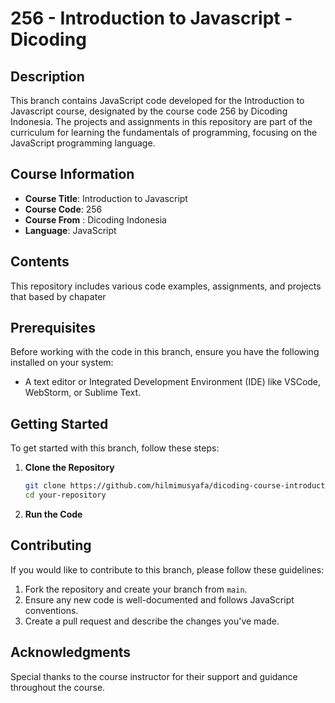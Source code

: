 # 256 - Introduction to Javascript - Dicoding

## Description

This branch contains JavaScript code developed for the Introduction to Javascript course, designated by the course code 256 by Dicoding Indonesia. The projects and assignments in this repository are part of the curriculum for learning the fundamentals of programming, focusing on the JavaScript programming language.

## Course Information

- **Course Title**: Introduction to Javascript
- **Course Code**: 256
- **Course From** : Dicoding Indonesia
- **Language**: JavaScript

## Contents

This repository includes various code examples, assignments, and projects that based by chapater

## Prerequisites

Before working with the code in this branch, ensure you have the following installed on your system:

<!-- - [Node.js](https://nodejs.org/) (latest LTS version recommended) -->
- A text editor or Integrated Development Environment (IDE) like VSCode, WebStorm, or Sublime Text.

## Getting Started

To get started with this branch, follow these steps:

1. **Clone the Repository**
    ```bash
    git clone https://github.com/hilmimusyafa/dicoding-course-introductiontojavascript
    cd your-repository
    ```

<!-- 2. **Set Up Node.js Environment**:
    Ensure your Node.js environment is set up correctly by installing Node.js and npm. -->

2. **Run the Code**
<!--     Navigate to the respective project or assignment directory and run the JavaScript code using the `node` command. For example:
    ```bash
    cd week1/hello-world
    node main.js
    ``` -->

## Contributing

If you would like to contribute to this branch, please follow these guidelines:

1. Fork the repository and create your branch from `main`.
2. Ensure any new code is well-documented and follows JavaScript conventions.
3. Create a pull request and describe the changes you've made.

## Acknowledgments

Special thanks to the course instructor for their support and guidance throughout the course.

